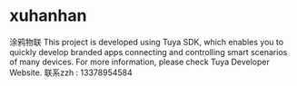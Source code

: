 # xuhanhan
涂鸦物联
This project is developed using Tuya SDK, which enables you to quickly develop branded apps connecting and controlling smart scenarios of many devices.
For more information, please check Tuya Developer Website.
联系zzh : 13378954584


